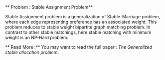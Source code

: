 ** Problem : Stable Assignment Problem**

Stable Assignment problem is a generalization of Stable-Marriage problem, where each edge representing preference has an associated
weight. This problem reduces to stable weight bipartite graph matching problem. In contrast to other stable matchings, here stable matching
with minimum weight is an NP-Hard problem.

** Read More :**
You may want to read the full paper : *The Generalized stable allocation problem*.